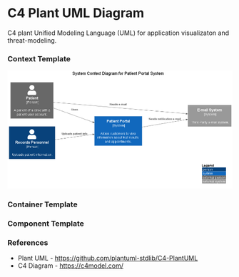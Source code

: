 # C4 Plant UML Diagram
C4 plant Unified Modeling Language (UML) for application visualizaton and threat-modeling.

### Context Template
![Context Diagram](./assets/c4DiagramTemplate_Context3.png)

### Container Template

### Component Template

### References
- Plant UML - https://github.com/plantuml-stdlib/C4-PlantUML
- C4 Diagram - https://c4model.com/
